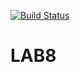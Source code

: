 [![Build Status](https://travis-ci.org/IlyaFLW/LAB8.svg?branch=main)](https://travis-ci.org/IlyaFLW/LAB8)

# LAB8
